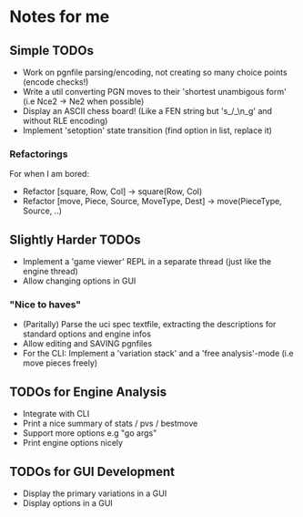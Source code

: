 
# Notes for me

## Simple TODOs

- Work on pgnfile parsing/encoding, not creating so many choice points (encode checks!)
- Write a util converting PGN moves to their 'shortest unambigous form' (i.e Nce2 -> Ne2 when possible)
- Display an ASCII chess board! (Like a FEN string but 's_/_\n_g' and without RLE encoding)
- Implement 'setoption' state transition (find option in list, replace it)

### Refactorings
For when I am bored:

- Refactor [square, Row, Col] -> square(Row, Col)
- Refactor [move, Piece, Source, MoveType, Dest] -> move(PieceType, Source, ..)

## Slightly Harder TODOs

- Implement a 'game viewer' REPL in a separate thread (just like the engine thread)
- Allow changing options in GUI


### "Nice to haves"

- (Paritally) Parse the uci spec textfile, extracting the descriptions for standard options and engine infos
- Allow editing and SAVING pgnfiles 
- For the CLI: Implement a 'variation stack' and a 'free analysis'-mode (i.e move pieces freely)


## TODOs for Engine Analysis

- Integrate with CLI
- Print a nice summary of stats / pvs / bestmove
- Support more options e.g "go args"
- Print engine options nicely

## TODOs for GUI Development

- Display the primary variations in a GUI 
- Display options in a GUI

